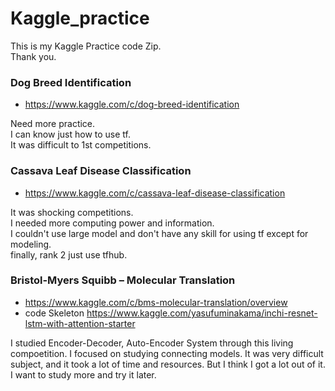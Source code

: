 # Kaggle_practice

This is my Kaggle Practice code Zip.<br>
Thank you.<br>


### Dog Breed Identification
* <https://www.kaggle.com/c/dog-breed-identification><br>

Need more practice.<br>
I can know just how to use tf.<br>
It was difficult to 1st competitions.<br>


### Cassava Leaf Disease Classification
* <https://www.kaggle.com/c/cassava-leaf-disease-classification><br>

It was shocking competitions.<br>
I needed more computing power and information.<br>
I couldn't use large model and don't have any skill for using tf except for modeling.<br>
finally, rank 2 just use tfhub.<br>


### Bristol-Myers Squibb – Molecular Translation
* <https://www.kaggle.com/c/bms-molecular-translation/overview><br>
* code Skeleton <https://www.kaggle.com/yasufuminakama/inchi-resnet-lstm-with-attention-starter><br>

I studied Encoder-Decoder, Auto-Encoder System through this living compoetition.
I focused on studying connecting models.
It was very difficult subject, and it took a lot of time and resources.
But I think I got a lot out of it.
I want to study more and try it later.

